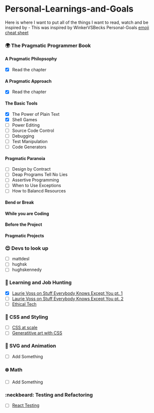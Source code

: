 # Personal-Learnings-and-Goals
Here is where I want to put all of the things I want to read, watch and be inspired by - This was inspired by WinkerVSBecks Personal-Goals
[emoji cheat sheet](https://www.webpagefx.com/tools/emoji-cheat-sheet/)


### 🌍 The Pragmatic Programmer Book 
#### A Pragmatic Philopsophy
- [X] Read the chapter
#### A Pragmatic Approach
- [X] Read the chapter
#### The Basic Tools
- [X] The Power of Plain Text
- [X] Shell Games
- [ ] Power Editing
- [ ] Source Code Control
- [ ] Debugging
- [ ] Test Manipulation
- [ ] Code Generators
#### Pragmatic Paranoia
- [ ] Design by Contract
- [ ] Deap Programs Tell No Lies
- [ ] Assertive Programming
- [ ] When to Use Exceptions
- [ ] How to Balancd Resources
#### Bend or Break
#### While you are Coding
#### Before the Project
#### Pragmatic Projects

### :heart_eyes: Devs to look up
- [ ] mattdesl
- [ ] hughsk
- [ ] hughskennedy

### :woman: Learning and Job Hunting
- [X] [Laurie Voss on Stuff Everybody Knows Except You pt. 1](https://www.youtube.com/watch?v=JIJZnF_L5KI)
- [ ] [Laurie Voss on Stuff Everybody Knows Except You pt. 2](https://www.youtube.com/watch?v=4H8VTCSbYQg)
- [ ] [Ethical Tech](https://medium.com/thrive-global/how-technology-hijacks-peoples-minds-from-a-magician-and-google-s-design-ethicist-56d62ef5edf3)

### 🐙 CSS and Styling
- [ ] [CSS at scale](https://engineering.linkedin.com/blog/2018/04/css-at-scale--linkedins-new-open-source-projects-take-on-stylesh)
- [ ] [Generatitive art with CSS](https://www.youtube.com/watch?v=xatWR8MXeJM)

### 🐳 SVG and Animation
- [ ] Add Something

### ❄️ Math
- [ ] Add Something

### :neckbeard: Testing and Refactoring 
- [ ] [React Testing](https://hacks.mozilla.org/2018/04/testing-strategies-for-react-and-redux/)
